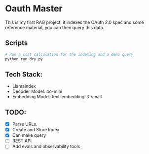# Oauth Master

This is my first RAG project, it indexes the OAuth 2.0 spec and some reference material, you can then query this data.

## Scripts

```bash
# Run a cost calculation for the indexing and a demo query
python run_dry.py
```

## Tech Stack:

- LlamaIndex
- Decoder Model: 4o-mini
- Embedding Model: text-embedding-3-small

## TODO:

- [X] Parse URLs.
- [X] Create and Store Index
- [X] Can make query
- [ ] REST API
- [ ] Add evals and observability tools

